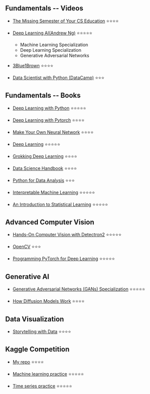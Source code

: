## Fundamentals -- Videos
 
- [The Missing Semester of Your CS Education](https://missing.csail.mit.edu/2020/) ⭐️⭐️⭐️⭐️

- [Deep Learning AI(Andrew Ng)](https://www.youtube.com/@Deeplearningai/playlists) ⭐️⭐️⭐️⭐️⭐️
   - Machine Learning Specialization
   - Deep Learning Specialization 
   - Generative Adversarial Networks
 
- [3Blue1Brown](https://www.youtube.com/@3blue1brown/playlists) ⭐️⭐️⭐️⭐️

- [Data Scientist with Python (DataCamp)](https://app.datacamp.com/learn/career-tracks/data-scientist-with-python?version=7) ⭐️⭐️⭐️


## Fundamentals -- Books

- [Deep Learning with Python](https://github.com/fchollet/deep-learning-with-python-notebooks) ⭐️⭐️⭐️⭐️⭐️

- [Deep Learning with Pytorch](https://www.manning.com/books/deep-learning-with-pytorch) ⭐️⭐️⭐️⭐️

- [Make Your Own Neural Network](https://www.amazon.com/Make-Your-Own-Neural-Network-ebook/dp/B01EER4Z4G) ⭐️⭐️⭐️⭐️

- [Deep Learning](https://www.deeplearningbook.org) ⭐️⭐️⭐️⭐️⭐️

- [Grokking Deep Learning](https://www.manning.com/books/grokking-deep-learning) ⭐️⭐️⭐️⭐️

- [Data Science Handbook](https://github.com/jakevdp/PythonDataScienceHandbook) ⭐️⭐️⭐️⭐️

- [Python for Data Analysis](https://www.oreilly.com/library/view/python-for-data/9781449323592/) ⭐️⭐️⭐️

- [Interpretable Machine Learning](https://christophm.github.io/interpretable-ml-book/) ⭐️⭐️⭐️⭐️⭐️

- [An Introduction to Statistical Learning](https://www.statlearning.com/) ⭐️⭐️⭐️⭐️⭐️


## Advanced Computer Vision 

- [Hands-On Computer Vision with Detectron2](https://github.com/PacktPublishing/Hands-On-Computer-Vision-with-Detectron2) ⭐️⭐️⭐️⭐️⭐️

- [OpenCV](https://docs.opencv.org/4.x/d9/df8/tutorial_root.html) ⭐️⭐️⭐️

- [Programming PyTorch for Deep Learning](https://www.goodreads.com/book/show/45007865-programming-pytorch-for-deep-learning) ⭐️⭐️⭐️⭐️⭐️


## Generative AI

- [Generative Adversarial Networks (GANs) Specialization](https://www.coursera.org/specializations/generative-adversarial-networks-gans) ⭐️⭐️⭐️⭐️⭐️

- [How Diffusion Models Work](https://www.coursera.org/projects/how-diffusion-models-work-project) ⭐️⭐️⭐️⭐️


## Data Visualization 

- [Storytelling with Data](https://www.goodreads.com/book/show/26535513-storytelling-with-data) ⭐️⭐️⭐️⭐️




## Kaggle Competition
- [My repo](https://github.com/creatorcao/kaggle-competition) ⭐️⭐️⭐️⭐️

- [Machine learning practice](https://www.kaggle.com/competitions/titanic) ⭐️⭐️⭐️⭐️⭐️

- [Time series practice](https://www.kaggle.com/competitions/widsdatathon2023) ⭐️⭐️⭐️⭐️⭐️

